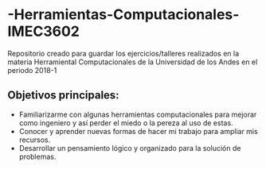 # -Herramientas-Computacionales-IMEC3602
Repositorio creado para guardar los ejercicios/talleres realizados en la materia Herramiental Computacionales de la Universidad de los Andes en el periodo 2018-1

## Objetivos principales:
- Familiarizarme con algunas herramientas computacionales para mejorar como ingeniero y así perder el miedo o la pereza al uso de estas.
- Conocer y aprender nuevas formas de hacer mi trabajo para ampliar mis recursos.
- Desarrollar un pensamiento lógico y organizado para la solución de problemas.
